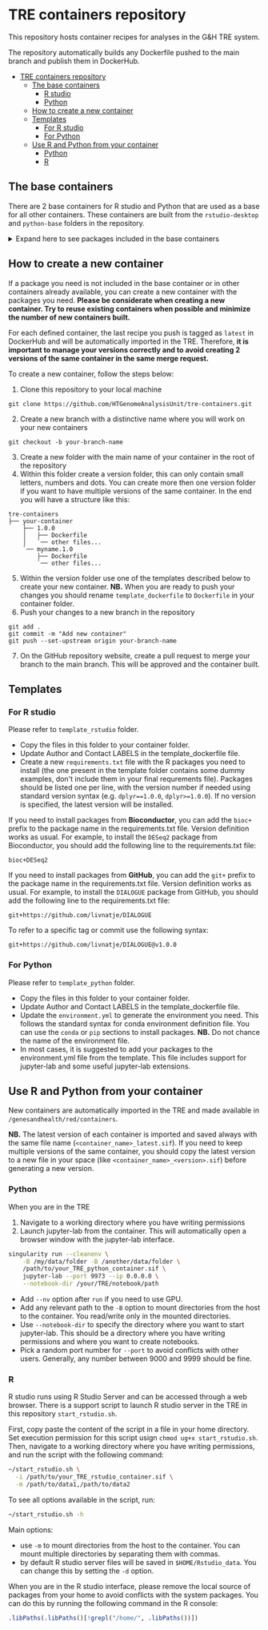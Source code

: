 # TRE containers repository

This repository hosts container recipes for analyses in the G&H TRE system.

The repository automatically builds any Dockerfile pushed to the main branch and publish them in DockerHub.

- [TRE containers repository](#tre-containers-repository)
  - [The base containers](#the-base-containers)
    - [R studio](#r-studio)
    - [Python](#python)
  - [How to create a new container](#how-to-create-a-new-container)
  - [Templates](#templates)
    - [For R studio](#for-r-studio)
    - [For Python](#for-python)
  - [Use R and Python from your container](#use-r-and-python-from-your-container)
    - [Python](#python-1)
    - [R](#r)

## The base containers

There are 2 base containers for R studio and Python that are used as a base for all other containers. These containers are built from the `rstudio-desktop` and `python-base` folders in the repository.

<details>

<summary>Expand here to see packages included in the base containers</summary>

### R studio

- broom
- data.table
- devtools
- dplyr
- gghighlight
- ggiraph
- geomtextpath
- ggplot2
- ggraph
- ggrepel
- ggridges
- ggstatsplot
- ggupset
- hexbin
- MASS
- Matrix
- patchwork
- plotly
- scales
- skimr
- stringr
- tidyr
- UpSetR
- ComplexHeatmap

### Python

- git=2.47.0 
- ipykernel>=6.29.5
- jedi-language-server>=0.41.4
- jupyter-resource-usage>=1.1.0
- jupyterlab-git>=0.50.1
- jupyterlab-lsp>=5.1.0
- jupyterlab=4.2.5
- notebook=7.2.2
- pandas>=2.2.3
- leidenalg>=0.10.2
- scanpy=1.10.2
- umap-learn>=0.5.6
- tqdm>=4.66.5
- seaborn

</details>

## How to create a new container

If a package you need is not included in the base container or in other containers already available, you can create a new container with the packages you need. **Please be considerate when creating a new container. Try to reuse existing containers when possible and minimize the number of new containers built.**

For each defined container, the last recipe you push is tagged as `latest` in DockerHub and will be automatically imported in the TRE. Therefore, **it is important to manage your versions correctly and to avoid creating 2 versions of the same container in the same merge request.**

To create a new container, follow the steps below:

1. Clone this repository to your local machine

```
git clone https://github.com/HTGenomeAnalysisUnit/tre-containers.git
```

2. Create a new branch with a distinctive name where you will work on your new containers

```
git checkout -b your-branch-name
```

3. Create a new folder with the main name of your container in the root of the repository
4. Within this folder create a version folder, this can only contain small letters, numbers and dots. You can create more then one version folder if you want to have multiple versions of the same container. In the end you will have a structure like this:

```
tre-containers
├── your-container
    ├── 1.0.0
    │   ├── Dockerfile
    │   `── other files...
    `── myname.1.0
        ├── Dockerfile
        `── other files...
```

5. Within the version folder use one of the templates described below to create your new container. **NB.** When you are ready to push your changes you should rename `template_dockerfile` to `Dockerfile` in your container folder.
6. Push your changes to a new branch in the repository

```
git add .
git commit -m "Add new container"
git push --set-upstream origin your-branch-name
```

7. On the GitHub repository website, create a pull request to merge your branch to the main branch. This will be approved and the container built.

## Templates

### For R studio

Please refer to `template_rstudio` folder. 

- Copy the files in this folder to your container folder.
- Update Author and Contact LABELS in the template_dockerfile file.
- Create a new `requirements.txt` file with the R packages you need to install (the one present in the template folder contains some dummy examples, don't include them in your final requrements file). Packages should be listed one per line, with the version number if needed using standard version syntax (e.g. `dplyr==1.0.0`, `dplyr>=1.0.0`). If no version is specified, the latest version will be installed.

If you need to install packages from **Bioconductor**, you can add the `bioc+` prefix to the package name in the requirements.txt file. Version definition works as usual. For example, to install the `DESeq2` package from Bioconductor, you should add the following line to the requirements.txt file:

```
bioc+DESeq2
```

If you need to install packages from **GitHub**, you can add the `git+` prefix to the package name in the requirements.txt file. Version definition works as usual. For example, to install the `DIALOGUE` package from GitHub, you should add the following line to the requirements.txt file:

```
git+https://github.com/livnatje/DIALOGUE
```

To refer to a specific tag or commit use the following syntax:

```	
git+https://github.com/livnatje/DIALOGUE@v1.0.0
```

### For Python

Please refer to `template_python` folder. 

- Copy the files in this folder to your container folder.
- Update Author and Contact LABELS in the template_dockerfile file.
- Update the `environment.yml` to generate the environment you need. This follows the standard syntax for conda environment definition file. You can use the `conda` or `pip` sections to install packages. **NB.** Do not chance the name of the environment file.
- In most cases, it is suggested to add your packages to the environment.yml file from the template. This file includes support for jupyter-lab and some useful jupyter-lab extensions. 

## Use R and Python from your container

New containers are automatically imported in the TRE and made available in `/genesandhealth/red/containers`. 

**NB.** The latest version of each container is imported and saved always with the same file name (`<container_name>_latest.sif`). If you need to keep multiple versions of the same container, you should copy the latest version to a new file in your space (like `<container_name>_<version>.sif`) before generating a new version.

### Python

When you are in the TRE

1. Navigate to a working directory where you have writing permissions
2. Launch jupyter-lab from the container. This will automatically open a browser window with the jupyter-lab interface.

```bash
singularity run --cleanenv \
    -B /my/data/folder -B /another/data/folder \
    /path/to/your_TRE_python_container.sif \
    jupyter-lab --port 9973 --ip 0.0.0.0 \
    --notebook-dir /your/TRE/notebook/path
```

- Add `--nv` option after `run` if you need to use GPU.
- Add any relevant path to the `-B` option to mount directories from the host to the container. You read/write only in the mounted directories.
- Use `--notebook-dir` to specify the directory where you want to start jupyter-lab. This should be a directory where you have writing permissions and where you want to create notebooks.
- Pick a random port number for `--port` to avoid conflicts with other users. Generally, any number between 9000 and 9999 should be fine.

### R

R studio runs using R Studio Server and can be accessed through a web browser. There is a support script to launch R studio server in the TRE in this repository `start_rstudio.sh`.

First, copy paste the content of the script in a file in your home directory. Set execution permission for this script usign `chmod ug+x start_rstudio.sh`.
Then, navigate to a working directory where you have writing permissions, and run the script with the following command:

```bash
~/start_rstudio.sh \
  -i /path/to/your_TRE_rstudio_container.sif \
  -m /path/to/data1,/path/to/data2
```

To see all options available in the script, run:

```bash
~/start_rstudio.sh -h
```

Main options:

- use `-m` to mount directories from the host to the container. You can mount multiple directories by separating them with commas.
- by default R studio server files will be saved in `$HOME/Rstudio_data`. You can change this by setting the `-d` option.


When you are in the R studio interface, please remove the local source of packages from your home to avoid conflicts with the system packages. You can do this by running the following command in the R console:

```R
.libPaths(.libPaths()[!grepl("/home/", .libPaths())])
```
